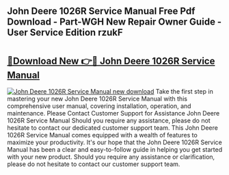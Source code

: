 ## John Deere 1026R Service Manual Free Pdf Download - Part-WGH New Repair Owner Guide - User Service Edition rzukF

# <h2><a href="http://bc91566.oget.top/?id=John+Deere+1026R+Service+Manual">🔗Download New 👉🔴 John Deere 1026R Service Manual</a></h2>

[![John Deere 1026R Service Manual new download](https://i.imgur.com/5g1atiW.png)](http://bc91566.oget.top/?id=John+Deere+1026R+Service+Manual)
Take the first step in mastering your new John Deere 1026R Service Manual with this comprehensive user manual, covering installation, operation, and maintenance. Please Contact Customer Support for Assistance John Deere 1026R Service Manual Should you require any assistance, please do not hesitate to contact our dedicated customer support team. This John Deere 1026R Service Manual comes equipped with a wealth of features to maximize your productivity. It's our hope that the John Deere 1026R Service Manual has been a clear and easy-to-follow guide in helping you get started with your new product. Should you require any assistance or clarification, please do not hesitate to contact our customer support team.
